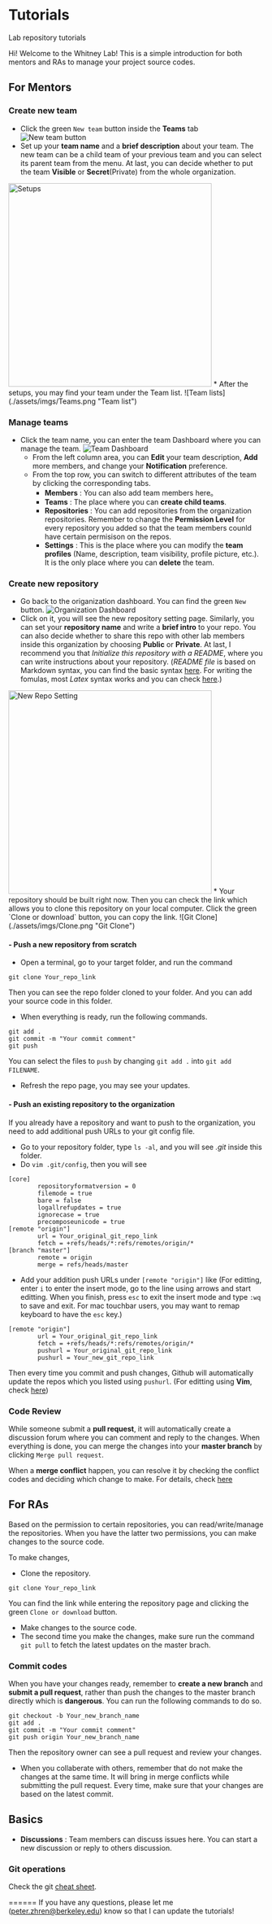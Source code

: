 # Tutorials
Lab repository tutorials

Hi! Welcome to the Whitney Lab! This is a simple introduction for both mentors and RAs to manage your project source codes.

## For Mentors

### Create new team
* Click the green `New team` button inside the **Teams** tab
![New team button](./assets/imgs/New_team_button.png "New team Button")
* Set up your **team name** and a **brief description** about your team. The new team can be a child team of your previous team and you can select its parent team from the menu. At last, you can decide whether to put the team **Visible** or **Secret**(Private) from the whole organization.
<img src="./assets/imgs/Creat_new_team.png" alt="Setups" width="400"/>
* After the setups, you may find your team under the Team list.
![Team lists](./assets/imgs/Teams.png "Team list")

### Manage teams
* Click the team name, you can enter the team Dashboard where you can manage the team.
![Team Dashboard](./assets/imgs/Dashboard.png "Team Dashboard")
    - From the left column area, you can **Edit** your team description, **Add** more members, and change your **Notification** preference.
    - From the top row, you can switch to different attributes of the team by clicking the corresponding tabs.
        - **Members** : You can also add team members here。
        - **Teams** : The place where you can **create child teams**.
        - **Repositories** : You can add repositories from the organization repositories. Remember to change the **Permission Level** for every repository you added so that the team members counld have certain permisison on the repos.
        - **Settings** : This is the place where you can modify the **team profiles** (Name, description, team visibility, profile picture, etc.). It is the only place where you can **delete** the team.

### Create new repository
* Go back to the origanization dashboard. You can find the green `New` button.
![Organization Dashboard](./assets/imgs/New_repo.png "Organization Dashboard")
* Click on it, you will see the new repository setting page. Similarly, you can set your **repository name** and write a **brief intro** to your repo. You can also decide whether to share this repo with other lab members inside this organization by choosing **Public** or **Private**. At last, I recommend you that *Initialize this repository with a README*, where you can write instructions about your repository. (*README file* is based on Markdown syntax, you can find the basic syntax [here](https://help.github.com/en/github/writing-on-github/basic-writing-and-formatting-syntax). For writing the fomulas, most *Latex* syntax works and you can check [here](https://en.wikibooks.org/wiki/LaTeX/Mathematics).)
<img src="./assets/imgs/New_repo_setting.png" alt="New Repo Setting" width="400"/>
* Your repository should be built right now. Then you can check the link which allows you to clone this repository on your local computer. Click the green `Clone or download` button, you can copy the link.
![Git Clone](./assets/imgs/Clone.png "Git Clone")

#### - Push a new repository from scratch
* Open a terminal, go to your target folder, and run the command
```
git clone Your_repo_link
```
Then you can see the repo folder cloned to your folder. And you can add your source code in this folder.
* When everything is ready, run the following commands.
```
git add .
git commit -m "Your commit comment"
git push
```
You can select the files to `push` by changing `git add .` into `git add FILENAME`.
* Refresh the repo page, you may see your updates.

#### - Push an existing repository to the organization
If you already have a repository and want to push to the organization, you need to add additional push URLs to your git config file.
* Go to your repository folder, type `ls -al`, and you will see *.git* inside this folder.
* Do `vim .git/config`, then you will see
```
[core]
        repositoryformatversion = 0
        filemode = true
        bare = false
        logallrefupdates = true
        ignorecase = true
        precomposeunicode = true
[remote "origin"]
        url = Your_original_git_repo_link
        fetch = +refs/heads/*:refs/remotes/origin/*
[branch "master"]
        remote = origin
        merge = refs/heads/master
```
* Add your addition push URLs under `[remote "origin"]` like
(For editting, enter `i` to enter the insert mode, go to the line using arrows and start editting. When you finish, press `esc` to exit the insert mode and type `:wq` to save and exit. For mac touchbar users, you may want to remap keyboard to have the `esc` key.)
```
[remote "origin"]
        url = Your_original_git_repo_link
        fetch = +refs/heads/*:refs/remotes/origin/*
        pushurl = Your_original_git_repo_link
        pushurl = Your_new_git_repo_link
```
Then every time you commit and push changes, Github will automatically update the repos which you listed using `pushurl`.
(For editting using **Vim**, check [here](https://www.tutorialspoint.com/vim/vim_quick_guide.htm))

### Code Review
While someone submit a **pull request**, it will automatically create a discussion forum where you can comment and reply to the changes. When everything is done, you can merge the changes into your **master branch** by clicking `Merge pull request`.

When a **merge conflict** happen, you can resolve it by checking the conflict codes and deciding which change to make. For details, check [here](https://help.github.com/en/github/collaborating-with-issues-and-pull-requests/resolving-a-merge-conflict-on-github)

## For RAs
Based on the permission to certain repositories, you can read/write/manage the repositories. When you have the latter two permissions, you can make changes to the source code.

To make changes,
* Clone the repository.
```
git clone Your_repo_link
```
You can find the link while entering the repository page and clicking the green `Clone or download` button.
* Make changes to the source code.
* The second time you make the changes, make sure run the command `git pull` to fetch the latest updates on the master brach.

### Commit codes
When you have your changes ready, remember to **create a new branch** and **submit a pull request**, rather than push the changes to the master branch directly which is **dangerous**. You can run the following commands to do so.
```
git checkout -b Your_new_branch_name
git add .
git commit -m "Your commit comment"
git push origin Your_new_branch_name
```
Then the repository owner can see a pull request and review your changes.

* When you collaberate with others, remember that do not make the changes at the same time. It will bring in merge conflicts while submitting the pull request. Every time, make sure that your changes are based on the latest commit.

## Basics
* **Discussions** : Team members can discuss issues here. You can start a new discussion or reply to others discussion.

### Git operations
Check the git [cheat sheet](https://github.github.com/training-kit/downloads/github-git-cheat-sheet.pdf).

======
If you have any questions, please let me (peter.zhren@berkeley.edu) know so that I can update the tutorials!

